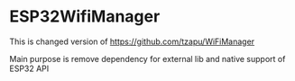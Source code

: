 # ESP32WifiManager

This is changed version of https://github.com/tzapu/WiFiManager

Main purpose is remove dependency for external lib and native support of ESP32 API
